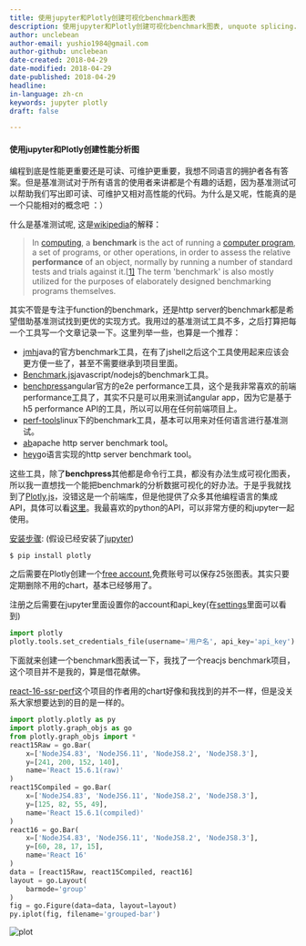 ```yaml
---
title: 使用jupyter和Plotly创建可视化benchmark图表
description: 使用jupyter和Plotly创建可视化benchmark图表, unquote splicing.
author: unclebean
author-email: yushio1984@gmail.com
author-github: unclebean
date-created: 2018-04-29
date-modified: 2018-04-29
date-published: 2018-04-29
headline:
in-language: zh-cn
keywords: jupyter plotly 
draft: false

---
```


#### 使用jupyter和Plotly创建性能分析图

编程到底是性能更重要还是可读、可维护更重要，我想不同语言的拥护者各有答案。但是基准测试对于所有语言的使用者来讲都是个有趣的话题，因为基准测试可以帮助我们写出即可读、可维护又相对高性能的代码。为什么是又呢，性能真的是一个只能相对的概念吧 ：）

什么是基准测试呢, 这是[wikipedia](https://en.wikipedia.org/wiki/Benchmark_(computing))的解释：

> In [computing](https://en.wikipedia.org/wiki/Computing), a **benchmark** is the act of running a [computer program](https://en.wikipedia.org/wiki/Computer_program), a set of programs, or other operations, in order to assess the relative **performance** of an object, normally by running a number of standard tests and trials against it.[[1\]](https://en.wikipedia.org/wiki/Benchmark_(computing)#cite_note-1) The term 'benchmark' is also mostly utilized for the purposes of elaborately designed benchmarking programs themselves.

其实不管是专注于function的benchmark，还是http server的benchmark都是希望借助基准测试找到更优的实现方式。我用过的基准测试工具不多，之后打算把每一个工具写一个文章记录一下。这里列举一些，也算是一个推荐：

* [jmh](http://openjdk.java.net/projects/code-tools/jmh/)java的官方benchmark工具，在有了jshell之后这个工具使用起来应该会更方便一些了，甚至不需要继承到项目里面。
* [Benchmark.js](https://benchmarkjs.com/)javascript/nodejs的benchmark工具。
* [benchpress](https://github.com/angular/angular/tree/master/packages/benchpress)angular官方的e2e performance工具，这个是我非常喜欢的前端performance工具了，其实不只是可以用来测试angular app，因为它是基于h5 performance API的工具，所以可以用在任何前端项目上。
* [perf-tools](https://github.com/brendangregg/perf-tools)linux下的benchmark工具，基本可以用来对任何语言进行基准测试。
* [ab](https://httpd.apache.org/docs/2.4/programs/ab.html)apache http server benchmark tool。
* [hey](https://github.com/rakyll/hey)go语言实现的http server benchmark tool。

这些工具，除了**benchpress**其他都是命令行工具，都没有办法生成可视化图表，所以我一直想找一个能把benchmark的分析数据可视化的好办法。于是乎我就找到了[Plotly.js](https://plot.ly/javascript/)，没错这是一个前端库，但是他提供了众多其他编程语言的集成API，具体可以看[这里](https://plot.ly/api/)。我最喜欢的python的API，可以非常方便的和jupyter一起使用。

[安装步骤](https://plot.ly/python/getting-started/): (假设已经安装了[jupyter](http://jupyter.org))

```shell
$ pip install plotly 
```

之后需要在Plotly创建一个[free account](https://plot.ly/feed/),免费账号可以保存25张图表。其实只要定期删除不用的chart，基本已经够用了。

注册之后需要在jupyter里面设置你的account和api_key(在[settings](https://plot.ly/settings/api)里面可以看到)

```python
import plotly
plotly.tools.set_credentials_file(username='用户名', api_key='api_key')
```

下面就来创建一个benchmark图表试一下，我找了一个reacjs benchmark项目，这个项目并不是我的，算是借花献佛。

[react-16-ssr-perf](https://github.com/aickin/react-16-ssr-perf/tree/new-prod-mode-15)这个项目的作者用的chart好像和我找到的并不一样，但是没关系大家想要达到的目的是一样的。

```python
import plotly.plotly as py
import plotly.graph_objs as go
from plotly.graph_objs import *
react15Raw = go.Bar(
    x=['NodeJS4.83', 'NodeJS6.11', 'NodeJS8.2', 'NodeJS8.3'],
    y=[241, 200, 152, 140],
    name='React 15.6.1(raw)'
)
react15Compiled = go.Bar(
    x=['NodeJS4.83', 'NodeJS6.11', 'NodeJS8.2', 'NodeJS8.3'],
    y=[125, 82, 55, 49],
    name='React 15.6.1(compiled)'
)
react16 = go.Bar(
    x=['NodeJS4.83', 'NodeJS6.11', 'NodeJS8.2', 'NodeJS8.3'],
    y=[60, 28, 17, 15],
    name='React 16'
)
data = [react15Raw, react15Compiled, react16]
layout = go.Layout(
    barmode='group'
)
fig = go.Figure(data=data, layout=layout)
py.iplot(fig, filename='grouped-bar')
```

![plot](https://unclebean.github.io/images/newplot.png)